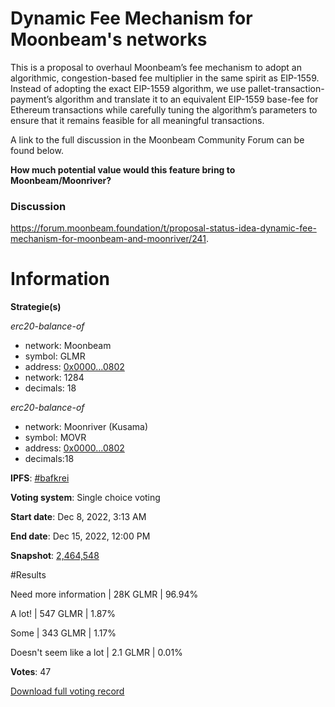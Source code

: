 # Dynamic Fee Mechanism for Moonbeam's networks

This is a proposal to overhaul Moonbeam’s fee mechanism to adopt an algorithmic, congestion-based fee multiplier in the same spirit as EIP-1559.  
Instead of adopting the exact EIP-1559 algorithm, we use pallet-transaction-payment’s algorithm and translate it to an equivalent EIP-1559 base-fee for Ethereum transactions while carefully tuning the algorithm’s parameters to ensure that it remains feasible for all meaningful transactions.

A link to the full discussion in the Moonbeam Community Forum can be found below.

**How much potential value would this feature bring to Moonbeam/Moonriver?**

### Discussion

https://forum.moonbeam.foundation/t/proposal-status-idea-dynamic-fee-mechanism-for-moonbeam-and-moonriver/241.

# Information

**Strategie(s)**

*erc20-balance-of*
* network: Moonbeam
* symbol:  GLMR
* address: [0x0000...0802](https://moonscan.io//address/0x0000000000000000000000000000000000000802)
* network: 1284
* decimals: 18

*erc20-balance-of*
* network: Moonriver (Kusama)
* symbol: MOVR
* address: [0x0000...0802](https://blockscout.moonriver.moonbeam.network/address/0x0000000000000000000000000000000000000802)
* decimals:18



**IPFS**: [#bafkrei](https://snapshot.4everland.link/ipfs/bafkreich4wl625e5gq7jx3qlqg3xzl7bd6rlivrayx5zcddmtw7tqsu75e)

**Voting system**: Single choice voting

**Start date**: Dec 8, 2022, 3:13 AM

**End date**: Dec 15, 2022, 12:00 PM

**Snapshot**: [2,464,548](https://moonscan.io//block/2464548)

#Results

Need more information | 28K GLMR | 96.94%

A lot! | 547 GLMR | 1.87%

Some | 343 GLMR | 1.17%

Doesn't seem like a lot | 2.1 GLMR | 0.01%

**Votes**: 47

[Download full voting record](snapshot-report-0x2ea736f08bdfc8a66935910b43afdf02486276de0e610f650711f9c51d2a9cb3.csv)
